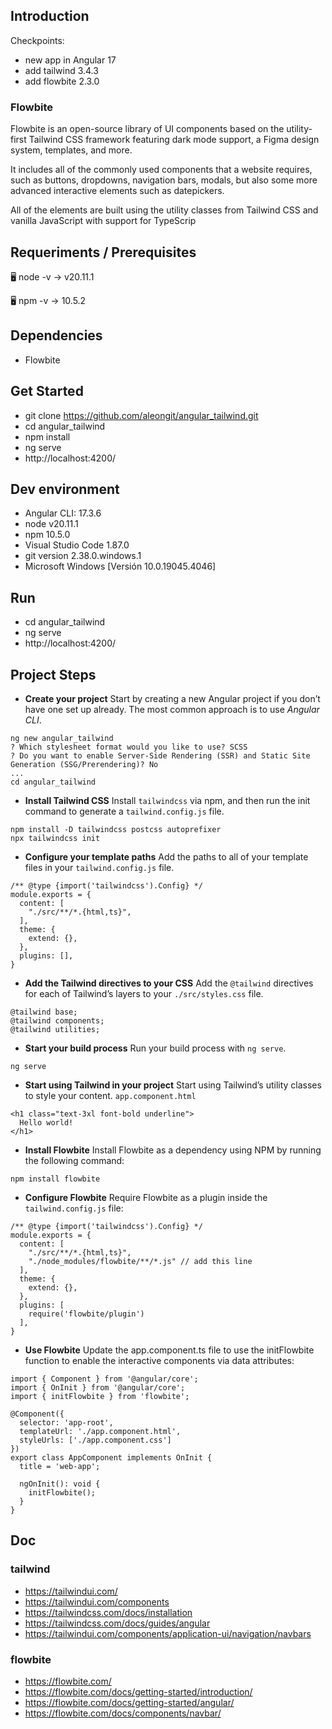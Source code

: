 ## Introduction

Checkpoints:

- new app in Angular 17
- add tailwind 3.4.3
- add flowbite 2.3.0

### Flowbite

Flowbite is an open-source library of UI components based on the utility-first Tailwind CSS framework featuring dark mode support, a Figma design system, templates, and more.

It includes all of the commonly used components that a website requires, such as buttons, dropdowns, navigation bars, modals, but also some more advanced interactive elements such as datepickers.

All of the elements are built using the utility classes from Tailwind CSS and vanilla JavaScript with support for TypeScrip


## Requeriments / Prerequisites

🖥️ node -v
→ v20.11.1

🖥️ npm -v
→ 10.5.2



## Dependencies

- Flowbite



## Get Started

- git clone https://github.com/aleongit/angular_tailwind.git
- cd angular_tailwind
- npm install
- ng serve
- http://localhost:4200/



## Dev environment

- Angular CLI: 17.3.6
- node v20.11.1
- npm 10.5.0
- Visual Studio Code 1.87.0
- git version 2.38.0.windows.1
- Microsoft Windows [Versión 10.0.19045.4046]




## Run

- cd angular_tailwind
- ng serve
- http://localhost:4200/




## Project Steps

- **Create your project** 
Start by creating a new Angular project if you don’t have one set up already. The most common approach is to use *Angular CLI*.
```
ng new angular_tailwind
? Which stylesheet format would you like to use? SCSS
? Do you want to enable Server-Side Rendering (SSR) and Static Site Generation (SSG/Prerendering)? No
...
cd angular_tailwind
```

- **Install Tailwind CSS**
Install `tailwindcss` via npm, and then run the init command to generate a `tailwind.config.js` file.
```
npm install -D tailwindcss postcss autoprefixer
npx tailwindcss init
```

- **Configure your template paths**
Add the paths to all of your template files in your `tailwind.config.js` file.
```
/** @type {import('tailwindcss').Config} */
module.exports = {
  content: [
    "./src/**/*.{html,ts}",
  ],
  theme: {
    extend: {},
  },
  plugins: [],
}
```

- **Add the Tailwind directives to your CSS**
Add the `@tailwind` directives for each of Tailwind’s layers to your `./src/styles.css` file.
```
@tailwind base;
@tailwind components;
@tailwind utilities;
```

- **Start your build process**
Run your build process with `ng serve`.
```
ng serve
```

- **Start using Tailwind in your project**
Start using Tailwind’s utility classes to style your content.
`app.component.html`
```
<h1 class="text-3xl font-bold underline">
  Hello world!
</h1>
```

- **Install Flowbite**
Install Flowbite as a dependency using NPM by running the following command:
```
npm install flowbite
```

- **Configure Flowbite**
Require Flowbite as a plugin inside the `tailwind.config.js` file:
```
/** @type {import('tailwindcss').Config} */
module.exports = {
  content: [
    "./src/**/*.{html,ts}",
    "./node_modules/flowbite/**/*.js" // add this line
  ],
  theme: {
    extend: {},
  },
  plugins: [
    require('flowbite/plugin')
  ],
}
```

- **Use Flowbite**
Update the app.component.ts file to use the initFlowbite function to enable the interactive components via data attributes:
```
import { Component } from '@angular/core';
import { OnInit } from '@angular/core';
import { initFlowbite } from 'flowbite';

@Component({
  selector: 'app-root',
  templateUrl: './app.component.html',
  styleUrls: ['./app.component.css']
})
export class AppComponent implements OnInit {
  title = 'web-app';

  ngOnInit(): void {
    initFlowbite();
  }
}
```



## Doc

### tailwind
- https://tailwindui.com/
- https://tailwindui.com/components
- https://tailwindcss.com/docs/installation
- https://tailwindcss.com/docs/guides/angular
- https://tailwindui.com/components/application-ui/navigation/navbars


### flowbite
- https://flowbite.com/
- https://flowbite.com/docs/getting-started/introduction/
- https://flowbite.com/docs/getting-started/angular/
- https://flowbite.com/docs/components/navbar/